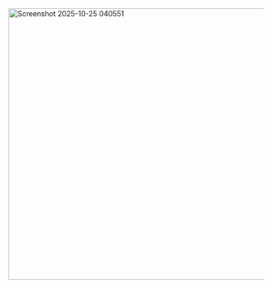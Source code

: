 <img width="927" height="537" alt="Screenshot 2025-10-25 040551" src="https://github.com/user-attachments/assets/c189cf3e-d899-46ca-8abb-54435d1002e0" />
